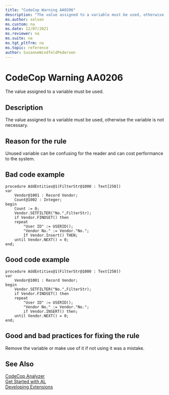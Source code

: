 ```yaml
---
title: "CodeCop Warning AA0206"
description: "The value assigned to a variable must be used, otherwise the variable is not necessary."
ms.author: solsen
ms.custom: na
ms.date: 12/07/2021
ms.reviewer: na
ms.suite: na
ms.tgt_pltfrm: na
ms.topic: reference
author: SusanneWindfeldPedersen
---
```

[//]: # (START>DO_NOT_EDIT)
[//]: # (IMPORTANT:Do not edit any of the content between here and the END>DO_NOT_EDIT.)
[//]: # (Any modifications should be made in the .xml files in the ModernDev repo.)
# CodeCop Warning AA0206
The value assigned to a variable must be used.

## Description
The value assigned to a variable must be used, otherwise the variable is not necessary.

[//]: # (IMPORTANT: END>DO_NOT_EDIT)

## Reason for the rule
Unused variable can be confusing for the reader and can cost performance to the system.

## Bad code example
```AL
procedure AddEntities@1(FilterStr@1000 : Text[250])
var
    Vendor@1001 : Record Vendor;
    Count@1002 : Integer;
begin
    Count := 0;
    Vendor.SETFILTER("No.",FilterStr);
    if Vendor.FINDSET() then
    repeat
        "User ID" := USERID(); 
        "Vendor No." := Vendor."No.";
        If Vendor.Insert() THEN;
    until Vendor.NEXT() = 0; 
end;
```

## Good code example
```AL
procedure AddEntities@1(FilterStr@1000 : Text[250])
var
    Vendor@1001 : Record Vendor;
begin
    Vendor.SETFILTER("No.",FilterStr);
    if Vendor.FINDSET() then
    repeat
        "User ID" := USERID(); 
        "Vendor No." := Vendor."No.";
        if Vendor.INSERT() then;
    until Vendor.NEXT() = 0; 
end;
```

## Good and bad practices for fixing the rule

Remove the variable or make use of it if not using it was a mistake.

## See Also  
[CodeCop Analyzer](codecop.md)  
[Get Started with AL](../devenv-get-started.md)  
[Developing Extensions](../devenv-dev-overview.md)  